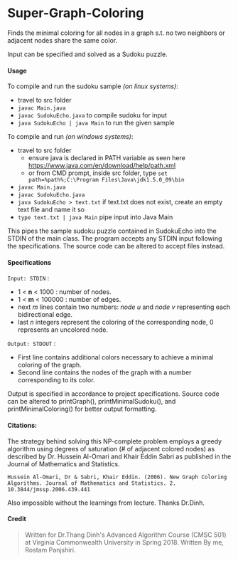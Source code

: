 # Super-Graph-Coloring

Finds the minimal coloring for all nodes in a graph s.t. no two neighbors or adjacent nodes share the same color.

Input can be specified and solved as a Sudoku puzzle. 

#### Usage

To compile and run the sudoku sample _(on linux systems)_:
- travel to src folder
- `javac Main.java`
- `javac SudokuEcho.java` to compile sudoku for input
- `java SudokuEcho | java Main` to run the given sample 

To compile and run _(on windows systems)_:
- travel to src folder
  - ensure java is declared in PATH variable as seen here https://www.java.com/en/download/help/path.xml
  - or from CMD prompt, inside src folder, type `set path=%path%;C:\Program Files\Java\jdk1.5.0_09\bin`
- `javac Main.java`
- `javac SudokuEcho.java`
- `java SudokuEcho > text.txt` if text.txt does not exist, create an empty text file and name it so 
- `type text.txt | java Main` pipe input into Java Main

This pipes the sample sudoku puzzle contained in SudokuEcho into the STDIN of the main class.
The program accepts any STDIN input following the specifications.
The source code can be altered to accept files instead.

#### Specifications
`Input: STDIN` : 
- 1 < **n** < 1000 : number of nodes.
- 1 < **m** < 100000 : number of edges.
- next *m* lines contain two numbers: *node u* and *node v* representing each bidirectional edge.
- last *n* integers represent the coloring of the corresponding node, 0 represents an uncolored node.

`Output: STDOUT` : 
- First line contains additional colors necessary to achieve a minimal coloring of the graph.
- Second line contains the nodes of the graph with a number corresponding to its color.

Output is specified in accordance to project specifications. Source code can be altered to printGraph(), printMinimalSudoku(), and printMinimalColoring() for better output formatting. 

#### Citations:
The strategy behind solving this NP-complete problem employs a greedy algorithm using degrees of saturation (# of adjacent colored nodes) as described by Dr. Hussein Al-Omari and Khair Eddin Sabri as published in the Journal of Mathematics and Statistics. 

`Hussein Al-Omari, Dr & Sabri, Khair Eddin. (2006). New Graph Coloring Algorithms. Journal of Mathematics and Statistics. 2. 10.3844/jmssp.2006.439.441`

Also impossible without the learnings from lecture. Thanks Dr.Dinh. 

#### Credit
> Written for Dr.Thang Dinh's Advanced Algorithm Course (CMSC 501) at Virginia Commonwealth University in Spring 2018.
> Written By me, Rostam Panjshiri.
